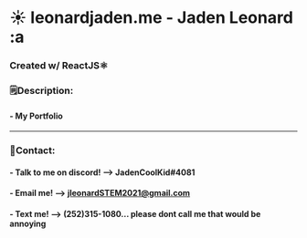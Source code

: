 # :sunny: leonardjaden.me - Jaden Leonard :a
 ### Created w/ ReactJS⚛️

### 🗒️Description:
#### - My Portfolio
---
### 📧Contact:
#### - Talk to me on discord! --> JadenCoolKid#4081
#### - Email me! --> jleonardSTEM2021@gmail.com
#### - Text me! --> (252)315-1080... please dont call me that would be annoying
